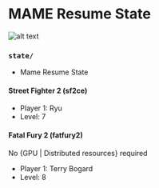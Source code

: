 # MAME Resume State

![alt text](https://raw.githubusercontent.com/soundbooze/soundbooze-mame/master/logo.png "AI")

### `state/` 

- Mame Resume State

#### Street Fighter 2 (sf2ce)

- Player 1: Ryu
- Level: 7

#### Fatal Fury 2 (fatfury2)

No {GPU | Distributed resources} required

- Player 1: Terry Bogard
- Level: 8
